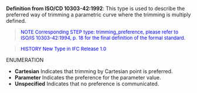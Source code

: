 ﻿**Definition from ISO/CD 10303-42:1992**: This type is used to describe the preferred way of trimming a parametric curve where the trimming is multiply defined.

> <font color="#0000FF" size="-1">NOTE Corresponding STEP type:
		trimming_preference, please refer to ISO/IS 10303-42:1994, p. 18 for the final
		definition of the formal standard. </font>

> <font color="#0000FF" size="-1">HISTORY New Type in IFC Release
		1.0 </font>

ENUMERATION

* **Cartesian** Indicates that trimming by Cartesian point is preferred.
* **Parameter** Indicates the preference for the parameter value.
* **Unspecified** Indicates that no preference is communicated.

